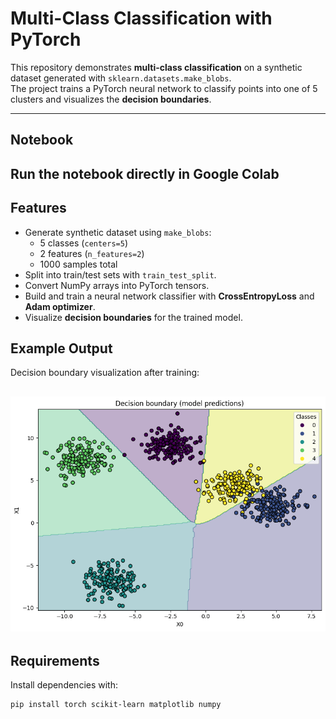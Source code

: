 # Multi-Class Classification with PyTorch

This repository demonstrates **multi-class classification** on a synthetic dataset generated with `sklearn.datasets.make_blobs`.  
The project trains a PyTorch neural network to classify points into one of 5 clusters and visualizes the **decision boundaries**.

---

## Notebook
Run the notebook directly in Google Colab
---

## Features
- Generate synthetic dataset using `make_blobs`:
  - 5 classes (`centers=5`)
  - 2 features (`n_features=2`)
  - 1000 samples total
- Split into train/test sets with `train_test_split`.
- Convert NumPy arrays into PyTorch tensors.
- Build and train a neural network classifier with **CrossEntropyLoss** and **Adam optimizer**.
- Visualize **decision boundaries** for the trained model.

## Example Output
Decision boundary visualization after training:

![Decision Boundary](decision_boundary.png)
---

## Requirements
Install dependencies with:

```bash
pip install torch scikit-learn matplotlib numpy
